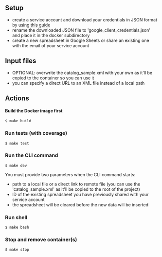 ## Setup

- create a service account and download your credentials in JSON format by using [this guide](https://developers.google.com/workspace/guides/create-credentials)
- rename the downloaded JSON file to 'google_client_credentials.json' and place it in the docker subdirectory
- create a new spreadsheet in Google Sheets or share an existing one with the email of your service account

## Input files
- OPTIONAL: overwrite the catalog_sample.xml with your own as it'll be copied to the container so you can use it
- you can specify a direct URL to an XML file instead of a local path

## Actions

#### Build the Docker image first
```
$ make build
```

### Run tests (with coverage)
```
$ make test
```

### Run the CLI command
```
$ make dev
```

You must provide two parameters when the CLI command starts:

- path to a local file or a direct link to remote file (you can use the 'catalog_sample.xml' as it'll be copied to the root of the project)
- ID of the existing spreadsheet you have previously shared with your service account
- the spreadsheet will be cleared before the new data will be inserted

### Run shell
```
$ make bash
```

### Stop and remove container(s)
```
$ make stop
```
